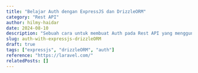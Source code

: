 ```yaml
---
title: "Belajar Auth dengan ExpressJS dan DrizzleORM"
category: "Rest API"
author: hilmy-haidar
date: 2024-08-10
description: "Sebuah cara untuk membuat Auth pada Rest API yang menggunakan ExpressJS dan DrizzleORM"
slug: auth-with-expressjs-drizzleORM
draft: true
tags: ["expressjs", "drizzleORM", "auth"]
reference: "https://laravel.com/"
relatedPosts: []
---
```

